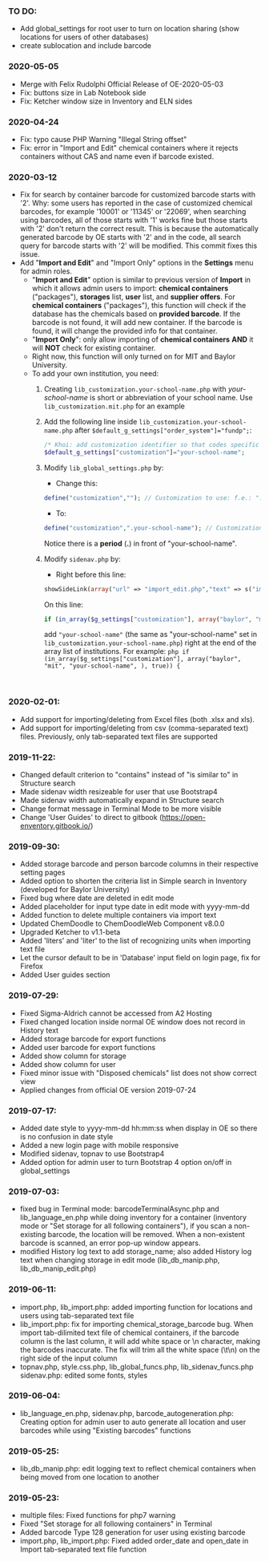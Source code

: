 ### TO DO:
- Add global_settings for root user to turn on location sharing (show locations for users of other databases)
- create sublocation and include barcode

### 2020-05-05

- Merge with Felix Rudolphi Official Release of OE-2020-05-03
- Fix: buttons size in Lab Notebook side
- Fix: Ketcher window size in Inventory and ELN sides

### 2020-04-24

- Fix: typo cause PHP Warning "Illegal String offset"
- Fix: error in "Import and Edit" chemical containers where it rejects containers without CAS and name even if barcode existed.

### 2020-03-12

- Fix for search by container barcode for customized barcode starts with '2'. Why: some users has reported in the case of customized chemical barcodes, for example '10001' or '11345' or '22069', when searching using barcodes, all of those starts with '1' works fine but those starts with '2' don't return the correct result. This is because the automatically generated barcode by OE starts with '2' and in the code, all search query for barcode starts with '2' will be modified. This commit fixes this issue.
- Add "**Import and Edit**" and "Import Only" options in the **Settings** menu for admin roles.
  - "**Import and Edit**" option is similar to previous version of **Import** in which it allows admin users to import: **chemical containers** ("packages"), **storages** list, **user** list, and **supplier offers**. For **chemical containers** ("packages"), this function will check if the database has the chemicals based on **provided barcode**. If the barcode is not found, it will add new container. If the barcode is found, it will change the provided info for that container.
  - "**Import Only**": only allow importing of **chemical containers** **AND** it will **NOT** check for existing container.
  - Right now, this function will only turned on for MIT and Baylor University.
  - To add your own institution, you need:
    1. Creating `lib_customization.your-school-name.php` with *your-school-name* is short or abbreviation of your school name. Use `lib_customization.mit.php` for an example
    2. Add the following line inside `lib_customization.your-school-name.php` after `$default_g_settings["order_system"]="fundp";`:

        ```php
        /* Khoi: add customization identifier so that codes specific for your-school-name will be execute. Only change if you know what you are doing */
        $default_g_settings["customization"]="your-school-name";
        ```
    3. Modify `lib_global_settings.php` by:
       - Change this:
       ```php
       define("customization",""); // Customization to use: f.e.: ".sample" for use of "lib_customization.sample.php", and "" for "lib_customization.php"
       ```

       - To:
       ```php
       define("customization",".your-school-name"); // Customization to use: f.e.: ".sample" for use of "lib_customization.sample.php", and "" for "lib_customization.php"
       ```

       Notice there is a **period** (**.**) in front of "your-school-name".

    4. Modify `sidenav.php` by:
       - Right before this line:
       ```php
       showSideLink(array("url" => "import_edit.php","text" => s("import_edit_tab_sep"), "target" => "mainpage", ));
       ```

       On this line:
       ```php
       if (in_array($g_settings["customization"], array("baylor", "mit"), true)) {
       ```
       add `"your-school-name"` (the same as "your-school-name" set in `lib_customization.your-school-name.php`) right at the end of the array list of institutions. For example:
            ```php
            if (in_array($g_settings["customization"], array("baylor", "mit", "your-school-name", ), true)) {
            ```
<br/>


### 2020-02-01:

- Add support for importing/deleting from Excel files (both .xlsx and xls).
- Add support for importing/deleting from csv (comma-separated text) files. Previously, only tab-separated text files are supported

### 2019-11-22:

- Changed default criterion to "contains" instead of "is similar to" in
  Structure search
- Made sidenav width resizeable for user that use Bootstrap4
- Made sidenav width automatically expand in Structure search
- Change format message in Terminal Mode to be more visible
- Change 'User Guides' to direct to gitbook (https://open-enventory.gitbook.io/)


### 2019-09-30:
- Added storage barcode and person barcode columns in their respective setting pages
- Added option to shorten the criteria list in Simple search in Inventory
    (developed for Baylor University)
- Fixed bug where date are deleted in edit mode
- Added placeholder for input type date in edit mode with yyyy-mm-dd
- Added function to delete multiple containers via import text
- Updated ChemDoodle to ChemDoodleWeb Component v8.0.0
- Upgraded Ketcher to v1.1-beta
- Added 'liters' and 'liter' to the list of recognizing units when importing text file
- Let the cursor default to be in 'Database' input field on login page,
    fix for Firefox
- Added User guides section


### 2019-07-29:
- Fixed Sigma-Aldrich cannot be accessed from A2 Hosting
- Fixed changed location inside normal OE window does not record in History text
- Added storage barcode for export functions
- Added user barcode for export functions
- Added show column for storage
- Added show column for user
- Fixed minor issue with "Disposed chemicals" list does not show correct view
- Applied changes from official OE version 2019-07-24

### 2019-07-17:
- Added date style to yyyy-mm-dd hh:mm:ss when display in OE so there is no confusion in date style
- Added a new login page with mobile responsive
- Modified sidenav, topnav to use Bootstrap4
- Added option for admin user to turn Bootstrap 4 option on/off in global_settings

### 2019-07-03:
- fixed bug in Terminal mode: barcodeTerminalAsync.php and lib_language_en.php
        while doing inventory for a container (inventory mode or "Set storage
        for all following containers"), if you scan a non-existing barcode,
        the location will be removed. When a non-existent barcode is scanned,
        an error pop-up window appears.
- modified History log text to add storage_name; also added History log text
        when changing storage in edit mode (lib_db_manip.php, lib_db_manip_edit.php)

### 2019-06-11:
- import.php, lib_import.php: added importing function for locations and
        users using tab-separated text file
- lib_import.php: fix for importing chemical_storage_barcode bug.
        When import tab-dilimited text file of chemical containers, if the
        barcode column is the last column, it will add white space or \n
        character, making the barcodes inaccurate. The fix will trim all the
        white space (\t\n) on the right side of the input column
- topnav.php, style.css.php, lib_global_funcs.php, lib_sidenav_funcs.php
        sidenav.php: edited some fonts, styles

### 2019-06-04:
- lib_language_en.php, sidenav.php, barcode_autogeneration.php:
        Creating option for admin user to auto generate all location and
        user barcodes while using "Existing barcodes" functions

### 2019-05-25:
- lib_db_manip.php: edit logging text to reflect chemical containers when
    being moved from one location to another

### 2019-05-23:
- multiple files: Fixed functions for php7 warning
- Fixed "Set storage for all following containers" in Terminal
- Added barcode Type 128 generation for user using existing barcode
- import.php, lib_import.php: Fixed added order_date and open_date in
        Import tab-separated text file function
